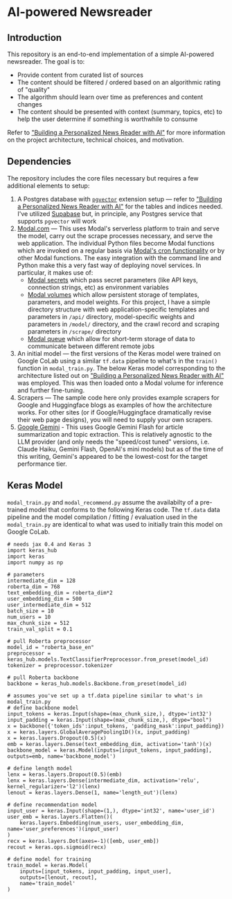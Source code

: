 # AI-powered Newsreader

## Introduction
This repository is an end-to-end implementation of a simple AI-powered newsreader. The goal is to:
- Provide content from curated list of sources
- The content should be filtered / ordered based on an algorithmic rating of "quality"
- The algorithm should learn over time as preferences and content changes
- The content should be presented with context (summary, topics, etc) to  help the user determine if something is worthwhile to consume

Refer to ["Building a Personalized News Reader with AI"](https://benjamintseng.com/portfolio/building-a-personalized-news-reader-with-ai/) for more information on the project architecture, technical choices, and motivation.

## Dependencies
The repository includes the core files necessary but requires a few additional elements to setup:
1. A Postgres database with [`pgvector`](https://github.com/pgvector/pgvector) extension setup — refer to ["Building a Personalized News Reader with AI"](https://benjamintseng.com/portfolio/building-a-personalized-news-reader-with-ai/) for the tables and indices needed. I've utilized [Supabase](https://supabase.com/) but, in principle, any Postgres service that supports `pgvector` will work
2. [Modal.com](https://modal.com/) — This uses Modal's serverless platform to train and serve the model, carry out the scrape processes necessary, and serve the web application. The individual Python files become  Modal functions which are invoked on a regular basis via [Modal's cron functionality](https://modal.com/docs/guide/cron) or by other Modal functions. The easy integration with the command line and Python make this a very fast way of deploying novel services. In particular, it makes use of:
    * [Modal secrets](https://modal.com/docs/guide/secrets) which pass secret parameters (like API keys, connection strings, etc) as environment variables
    * [Modal volumes](https://modal.com/docs/guide/volumes) which allow persistent storage of templates, parameters, and model weights. For this project, I have a simple directory structure with web application-specific templates and parameters in `/api/` directory, model-specific weights and parameters in `/model/` directory, and the crawl record and scraping parameters in `/scrape/` directory
    * [Modal queue](https://modal.com/docs/guide/dicts-and-queues) which allow for short-term storage of data to communicate between different remote jobs
3. An initial model — the first versions of the Keras model were trained on Google CoLab using a similar `tf.data` pipeline to what's in the `train()` function in `modal_train.py`. The below Keras model corresponding to the architecture listed out on ["Building a Personalized News Reader with AI"](https://benjamintseng.com/portfolio/building-a-personalized-news-reader-with-ai/) was employed. This was then loaded onto a Modal volume for inference and further fine-tuning.
4. Scrapers — The sample code here only provides example scrapers for Google and Huggingface blogs as examples of how the architecture works. For other sites (or if Google/Huggingface dramatically revise their web page designs), you will need to supply your own scrapers. 
5. [Google Gemini](https://ai.google.dev/gemini-api/docs/quickstart?lang=python) - This uses Google Gemini Flash for article summarization and topic extraction. This is relatively agnostic to the LLM provider (and only needs the "speed/cost tuned" versions, i.e. Claude Haiku, Gemini Flash, OpenAI's mini models) but as of the time of this writing, Gemini's appeared to be the lowest-cost for the target performance tier.

## Keras Model
`modal_train.py` and `modal_recommend.py` assume the availabilty of a pre-trained model that conforms to the following Keras code. The `tf.data` data pipeline and the model compilation / fitting / evaluation used in  the `modal_train.py` are identical to what was used to initially train this model on Google CoLab.

```
# needs jax 0.4 and Keras 3
import keras_hub
import keras
import numpy as np

# parameters
intermediate_dim = 128
roberta_dim = 768
text_embedding_dim = roberta_dim*2
user_embedding_dim = 500
user_intermediate_dim = 512
batch_size = 10
num_users = 10
max_chunk_size = 512
train_val_split = 0.1

# pull Roberta preprocessor
model_id = "roberta_base_en"
preprocessor = keras_hub.models.TextClassifierPreprocessor.from_preset(model_id)
tokenizer = preprocessor.tokenizer

# pull Roberta backbone
backbone = keras_hub.models.Backbone.from_preset(model_id)

# assumes you've set up a tf.data pipeline similar to what's in modal_train.py
# define backbone model
input_tokens = keras.Input(shape=(max_chunk_size,), dtype='int32')
input_padding = keras.Input(shape=(max_chunk_size,), dtype="bool")
x = backbone({'token_ids':input_tokens, 'padding_mask':input_padding})
x = keras.layers.GlobalAveragePooling1D()(x, input_padding)
x = keras.layers.Dropout(0.5)(x)
emb = keras.layers.Dense(text_embedding_dim, activation='tanh')(x)
backbone_model = keras.Model(inputs=[input_tokens, input_padding], outputs=emb, name='backbone_model')

# define length model
lenx = keras.layers.Dropout(0.5)(emb)
lenx = keras.layers.Dense(intermediate_dim, activation='relu', kernel_regularizer='l2')(lenx)
lenout = keras.layers.Dense(1, name='length_out')(lenx)

# define recommendation model
input_user = keras.Input(shape=(1,), dtype='int32', name='user_id')
user_emb = keras.layers.Flatten()(
    keras.layers.Embedding(num_users, user_embedding_dim, name='user_preferences')(input_user)
)
recx = keras.layers.Dot(axes=-1)([emb, user_emb])
recout = keras.ops.sigmoid(recx)

# define model for training
train_model = keras.Model(
    inputs=[input_tokens, input_padding, input_user], 
    outputs=[lenout, recout], 
    name='train_model'
)
```